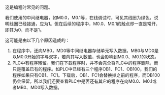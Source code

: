 这是编程时常见的问题。

我们使用的中间继电器，如M0.0，M0.1等，在线调试时，可见其线圈为绿色，说明线圈已经接通，应为1。但在后续的程序中，M0.0、M0.1的触点却一直是常开，即其为0，而不是1。

这可能是由以下几个原因造成的：

1. 在程序中，还向MB0，MD0等中间继电器存储单元写入数据。MB0与MD0是以M0.0开始的字与双字，若向其写入数值，也会影响到M0.0、M0.1的状态。
2. PLC中有程序残留。我们在下载程序时，并不会完全将PLC中的程序删除，而只是覆盖已有的程序。如PLC中已经有三个程序OB1、FC1、OB100，我们的程序如果只有OB1、FC1。下载后，OB1、FC1会替换掉之前的程序，而OB100仍会保留。所以我们还要查看PLC中是否还有其它的程序在向M0.0、M0.1或者MB0、MD0写入数据。



